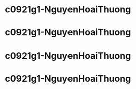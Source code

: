 # c0921g1-NguyenHoaiThuong
# c0921g1-NguyenHoaiThuong
# c0921g1-NguyenHoaiThuong
# c0921g1-NguyenHoaiThuong
